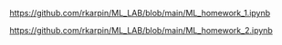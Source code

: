 https://github.com/rkarpin/ML_LAB/blob/main/ML_homework_1.ipynb

https://github.com/rkarpin/ML_LAB/blob/main/ML_homework_2.ipynb

